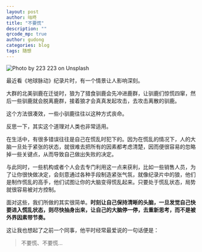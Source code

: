 ```yaml
---
layout: post
author: 咕咚
title: "不要慌"
description: ""
qrcode_mp: true
author: gudong
categories: blog
tags: 随想
---
```


![Photo by 223 223 on Unsplash](http://upload-images.jianshu.io/upload_images/588640-34da3ff37ab875d8.1&ixid=eyJhcHBfaWQiOjEyMDd9&auto=format&fit=crop&w=1353&q=80?imageMogr2/auto-orient/strip%7CimageView2/2/w/1240)


最近看《地球脉动》纪录片时，有一个情景让人影响深刻。

大群的北美驯鹿在迁徙时，狼为了猎食驯鹿会先冲进鹿群，让驯鹿们惊慌四窜，然后一些驯鹿就会脱离鹿群，接着狼才会真真发起攻击，去攻击离散的驯鹿。

这个方法很凑效，一些小驯鹿往往以这种方式丧命。

反思一下，其实这个道理对人类也非常适用。

在生活中，有很多错误往往是自己在慌乱时犯下的。因为在慌乱的情况下，人的大脑一旦处于紧张的状态，就很难去把所有的因素都考虑清楚，因而便很容易的忽略掉一些关键点，从而导致自己做出失败的决定。

与此同时，一些机构或者个人会去专门利用这一点来获利，比如一些销售人员，为了让你很快做决定，会刻意通过各种手段制造紧张气氛，就像纪录片中的狼，他们是制作慌乱的高手，他们试图让你的大脑变得慌乱起来。只要处于慌乱状态，局势就很容易被对方控制。

面对这些，我们所做的其实很简单。**时刻让自己保持清晰的头脑，一旦发觉自己快要进入慌乱状态，则尽快抽身出来，让自己的大脑停一停，去重新思考，而不是被外界因素带节奏。**

这让我也想起了之前一个同事，他平时经常最爱说的一句话便是：

> 不要慌、不要慌...